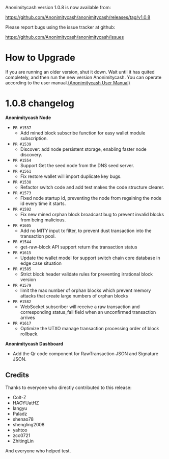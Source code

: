 Anonimitycash version 1.0.8 is now available from:

  https://github.com/Anonimitycash/anonimitycash/releases/tag/v1.0.8


Please report bugs using the issue tracker at github:

  https://github.com/Anonimitycash/anonimitycash/issues

How to Upgrade
===============

If you are running an older version, shut it down. Wait until it has quited completely, and then run the new version Anonimitycash.
You can operate according to the user manual.[(Anonimitycash User Manual)](https://anonimitycash.io/wp-content/themes/freddo/images/wallet/AnonimitycashUsermanualV1.0_en.pdf)


1.0.8 changelog
================
__Anonimitycash Node__

+ `PR #1537`
    - Add mined block subscribe function for easy wallet module subscription.
+ `PR #1539`
    - Discover: add node persistent storage, enabling faster node discovery.
+ `PR #1554`
    - Support Get the seed node from the DNS seed server.
+ `PR #1561`
    - Fix restore wallet will import duplicate key bugs.
+ `PR #1538`
    - Refactor switch code and add test makes the code structure clearer.
+ `PR #1573`
    - Fixed node startup id, preventing the node from regaining the node id every time it starts.
+ `PR #1592`
    - Fix new mined orphan block broadcast bug to prevent invalid blocks from being malicious.
+ `PR #1605`
    - Add no MITY input tx filter, to prevent dust transaction into the transaction pool.
+ `PR #1544`
    - get-raw-block API support return the transaction status
+ `PR #1615`
    - Update the wallet model for support switch chain core database in edge case situation
+ `PR #1585`
    - Strict block header validate rules for preventing irrational block version
+ `PR #1579`
    - limit the max number of orphan blocks which prevent memory attacks that create large numbers of orphan blocks
+ `PR #1582`
    - WebSocket subscriber will receive a raw transaction and corresponding status_fail field when an unconfirmed transaction arrives
+ `PR #1617`
    - Optimize the UTXO manage transaction processing order of block rollback.


__Anonimitycash Dashboard__

- Add the Qr code component for RawTransaction JSON and Signature JSON.

Credits
--------

Thanks to everyone who directly contributed to this release:

- Colt-Z
- HAOYUatHZ
- langyu
- Paladz
- shenao78
- shengling2008
- yahtoo
- zcc0721
- ZhitingLin

And everyone who helped test.
